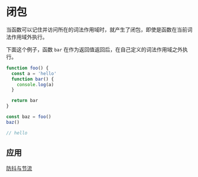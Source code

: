 # 闭包

当函数可以记住并访问所在的词法作用域时，就产生了闭包，即使是函数在当前词法作用域外执行。

下面这个例子，函数 `bar` 在作为返回值返回后，在自己定义的词法作用域之外执行。

```js
function foo() {
  const a = 'hello'
  function bar() {
    console.log(a)
  }

  return bar
}

const baz = foo()
baz()

// hello
```

## 应用

[防抖与节流](/菩提/JavaScript/防抖与节流.md)
